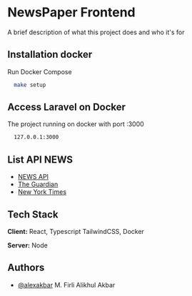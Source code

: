 
# NewsPaper Frontend

A brief description of what this project does and who it's for


## Installation docker

Run Docker Compose

```bash
  make setup
```
## Access Laravel on Docker

The project running on docker with port :3000

```bash
  127.0.0.1:3000
```


## List API NEWS

 - [NEWS API](https://newsapi.org/)
 - [The Guardian](https://open-platform.theguardian.com/documentation/)
 - [New York Times](https://developer.nytimes.com/apis)


## Tech Stack

**Client:** React, Typescript TailwindCSS, Docker

**Server:** Node


## Authors

- [@alexakbar](https://www.github.com/alexakbar)
M. Firli Alikhul Akbar